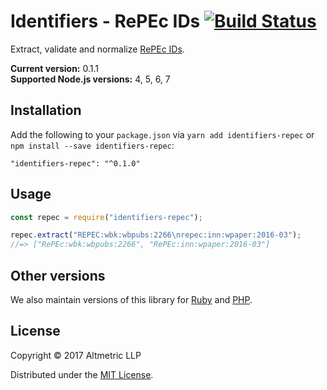 # Identifiers - RePEc IDs [![Build Status](https://travis-ci.org/altmetric/identifiers-repec.svg?branch=master)](https://travis-ci.org/altmetric/identifiers-repec)

Extract, validate and normalize [RePEc IDs](https://en.wikipedia.org/wiki/Research_Papers_in_Economics).

**Current version:** 0.1.1  
**Supported Node.js versions:** 4, 5, 6, 7

## Installation

Add the following to your `package.json` via `yarn add identifiers-repec` or `npm install --save identifiers-repec`:

```shell
"identifiers-repec": "^0.1.0"
```

## Usage

```javascript
const repec = require("identifiers-repec");

repec.extract("REPEC:wbk:wbpubs:2266\nrepec:inn:wpaper:2016-03");
//=> ["RePEc:wbk:wbpubs:2266", "RePEc:inn:wpaper:2016-03"]
```

## Other versions

We also maintain versions of this library for [Ruby](https://github.com/altmetric/identifiers) and [PHP](https://github.com/altmetric/php-identifiers).

## License

Copyright © 2017 Altmetric LLP

Distributed under the [MIT License](http://opensource.org/licenses/MIT).
